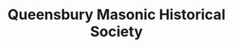 ---
layout: repo
title: "Queensbury Masonic Historical Society"
id: 22024
permalink: repos/22024/
---